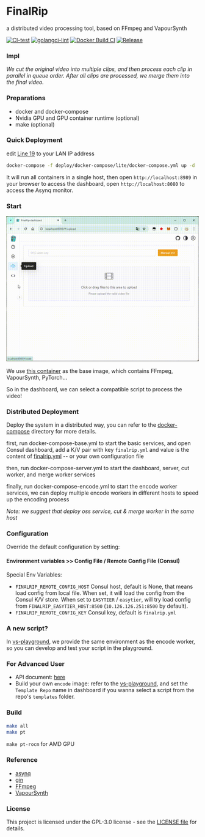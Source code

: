 # FinalRip

a distributed video processing tool, based on FFmpeg and VapourSynth

[![CI-test](https://github.com/EutropicAI/FinalRip/actions/workflows/CI-test.yml/badge.svg)](https://github.com/EutropicAI/FinalRip/actions/workflows/CI-test.yml)
[![golangci-lint](https://github.com/EutropicAI/FinalRip/actions/workflows/golangci-lint.yml/badge.svg)](https://github.com/EutropicAI/FinalRip/actions/workflows/golangci-lint.yml)
[![Docker Build CI](https://github.com/EutropicAI/FinalRip/actions/workflows/CI-docker.yml/badge.svg)](https://github.com/EutropicAI/FinalRip/actions/workflows/CI-docker.yml)
[![Release](https://github.com/EutropicAI/FinalRip/actions/workflows/Release.yml/badge.svg)](https://github.com/EutropicAI/FinalRip/actions/workflows/Release.yml)

### Impl

_We cut the original video into multiple clips, and then process each clip in parallel in queue order. After all clips are processed, we merge them into the final video._

### Preparations

- docker and docker-compose
- Nvidia GPU and GPU container runtime (optional)
- make (optional)

### Quick Deployment

edit [Line 19](https://github.com/EutropicAI/FinalRip/blob/main/deploy/docker-compose/lite/docker-compose.yml#L19) to your LAN IP address

```bash
docker-compose -f deploy/docker-compose/lite/docker-compose.yml up -d
```

It will run all containers in a single host, then open `http://localhost:8989` in your browser to access the dashboard, open `http://localhost:8080` to access the Asynq monitor.

### Start

![Dashboard](https://raw.githubusercontent.com/EutropicAI/.github/refs/heads/main/finalrip.gif)

We use [this container](https://github.com/EutropicAI/vs-playground) as the base image, which contains FFmpeg, VapourSynth, PyTorch...

So in the dashboard, we can select a compatible script to process the video!

### Distributed Deployment

Deploy the system in a distributed way, you can refer to the [docker-compose](./deploy/docker-compose) directory for more details.

first, run docker-compose-base.yml to start the basic services, and open Consul dashboard, add a K/V pair with key `finalrip.yml` and value is the content of [finalrip.yml](./conf/finalrip.yml) -- or your own configuration file

then, run docker-compose-server.yml to start the dashboard, server, cut worker, and merge worker services

finally, run docker-compose-encode.yml to start the encode worker services, we can deploy multiple encode workers in different hosts to speed up the encoding process

_Note: we suggest that deploy oss service, cut & merge worker in the same host_

### Configuration

Override the default configuration by setting:

#### Environment variables >> Config File / Remote Config File (Consul)

Special Env Variables:

- `FINALRIP_REMOTE_CONFIG_HOST` Consul host, default is None, that means load config from local file. When set, it will load the config from the Consul K/V store. When set to `EASYTIER` / `easytier`, will try load config from `FINALRIP_EASYTIER_HOST:8500` (`10.126.126.251:8500` by default).
- `FINALRIP_REMOTE_CONFIG_KEY` Consul key, default is `finalrip.yml`

### A new script?

In [vs-playground](https://github.com/EutropicAI/vs-playground), we provide the same environment as the encode worker, so you can develop and test your script in the playground.

### For Advanced User

- API document: [here](https://apifox.com/apidoc/shared-0b6425d8-0140-4822-9f59-f1d6d7784b03)
- Build your own `encode` image: refer to the [vs-playground](https://github.com/EutropicAI/vs-playground), and set the `Template Repo` name in dashboard if you wanna select a script from the repo's `templates` folder.

### Build

```bash
make all
make pt
```

`make pt-rocm` for AMD GPU

### Reference

- [asynq](https://github.com/hibiken/asynq)
- [gin](https://github.com/gin-gonic/gin)
- [FFmpeg](https://github.com/FFmpeg/FFmpeg)
- [VapourSynth](https://github.com/vapoursynth/vapoursynth)

### License

This project is licensed under the GPL-3.0 license - see the [LICENSE file](./LICENSE) for details.
